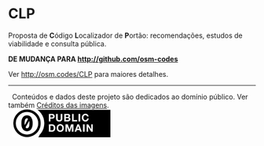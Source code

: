 # CLP

Proposta de **C**ódigo **L**ocalizador de **P**ortão: recomendações, estudos de viabilidade e consulta pública.

**DE MUDANÇA PARA http://github.com/osm-codes**

Ver http://osm.codes/CLP para maiores detalhes.

------

&#160;&#160;Conteúdos e dados deste projeto são dedicados ao domínio público. Ver também [Créditos das imagens](assets/README.md#Imagens).   <br/>&#160;&#160;[![](assets/CC0-logo-200px.png) ](LICENSE.md)
